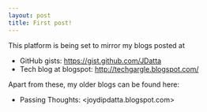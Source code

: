 ```yaml
---
layout: post
title: First post!
---
```


This platform is being set to mirror my blogs posted at
 - GitHub gists: <https://gist.github.com/JDatta>
 - Tech blog at blogspot: <http://techgargle.blogspot.com/>

Apart from these, my older blogs can be found here: 
  - Passing Thoughts: <joydipdatta.blogspot.com>

